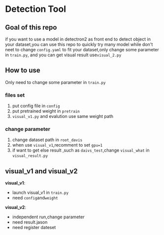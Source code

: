 # Detection Tool
## Goal of this repo
if you want to use a model in detectron2 as front end to detect object in your dataset,you can use this repo to quickly try many model while don't neet to change ```config.yaml``` to  fit your dataset,only change some parameter in ```train.py```, and you can get visual result use```visual_2.py```
## How to use
Only need to change some parameter in ```train.py```
### files set
1. put config file in ```config```
2. put pretrained weight in ```pretrain```
3. ```visual_v1.py``` and evalution use same weight path
### change parameter
1. change dataset path in ```root_davis```
2. when use ```visual_v1```,recomment to set ```gpu=1```
3. if want to get else result ,such as ```daivs_test```,change ```visual_what``` in ```visual_result.py```

## visual_v1 and visual_v2
**visual_v1**:
+ launch visual_v1 in ```train.py```
+ need ```config```and```weight```

**visual_v2**:
+ independent run,change parameter
+ need result.jason
+ need register dateset
